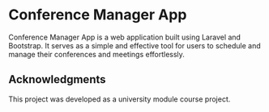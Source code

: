 # Conference Manager App

Conference Manager App is a web application built using Laravel and Bootstrap. It serves as a simple and effective tool for users to schedule and manage their conferences and meetings effortlessly.

## Acknowledgments

This project was developed as a university module course project.